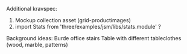 Additional kravspec: 
1. Mockup collection asset (grid-productimages)
3. import Stats from 'three/examples/jsm/libs/stats.module' ? 


Background ideas: 
    Burde office stairs
    Table with different tableclothes (wood, marble, patterns)
